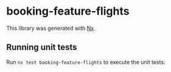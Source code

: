 # booking-feature-flights

This library was generated with [Nx](https://nx.dev).

## Running unit tests

Run `nx test booking-feature-flights` to execute the unit tests.
